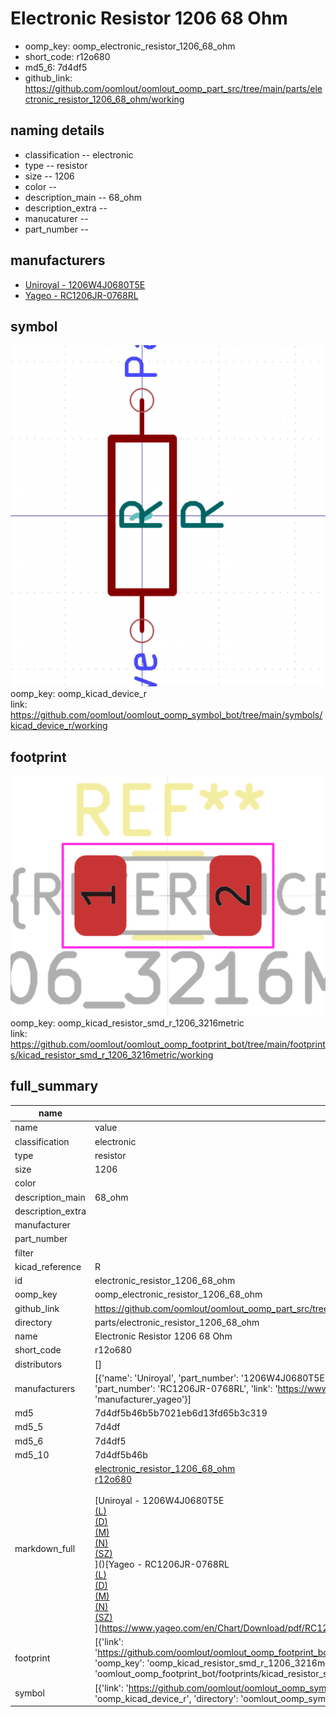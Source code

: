 # Electronic Resistor 1206 68 Ohm

  
* oomp_key: oomp_electronic_resistor_1206_68_ohm 
* short_code: r12o680
* md5_6: 7d4df5  
* github_link: https://github.com/oomlout/oomlout_oomp_part_src/tree/main/parts/electronic_resistor_1206_68_ohm/working  
## naming details
* classification -- electronic
* type -- resistor
* size -- 1206
* color -- 
* description_main -- 68_ohm
* description_extra -- 
* manucaturer -- 
* part_number -- 


## manufacturers
* [Uniroyal - 1206W4J0680T5E]()  
* [Yageo - RC1206JR-0768RL](https://www.yageo.com/en/Chart/Download/pdf/RC1206JR-0768RL)  

## symbol

![](symbol/0/working/working_600.png)  
oomp_key: oomp_kicad_device_r  
link: https://github.com/oomlout/oomlout_oomp_symbol_bot/tree/main/symbols/kicad_device_r/working  

## footprint

![](footprint/0/working/working_600.png)  
oomp_key: oomp_kicad_resistor_smd_r_1206_3216metric  
link: https://github.com/oomlout/oomlout_oomp_footprint_bot/tree/main/footprints/kicad_resistor_smd_r_1206_3216metric/working  

## full_summary
| name | value | 
| --- | --- | 
| name | value | 
| classification | electronic | 
| type | resistor | 
| size | 1206 | 
| color |  | 
| description_main | 68_ohm | 
| description_extra |  | 
| manufacturer |  | 
| part_number |  | 
| filter |  | 
| kicad_reference | R | 
| id | electronic_resistor_1206_68_ohm | 
| oomp_key | oomp_electronic_resistor_1206_68_ohm | 
| github_link | https://github.com/oomlout/oomlout_oomp_part_src/tree/main/parts/electronic_resistor_1206_68_ohm/working | 
| directory | parts/electronic_resistor_1206_68_ohm | 
| name | Electronic Resistor 1206 68 Ohm | 
| short_code | r12o680 | 
| distributors | [] | 
| manufacturers | [{'name': 'Uniroyal', 'part_number': '1206W4J0680T5E', 'link': '', 'id': 'manufacturer_uniroyal'}, {'name': 'Yageo', 'part_number': 'RC1206JR-0768RL', 'link': 'https://www.yageo.com/en/Chart/Download/pdf/RC1206JR-0768RL', 'id': 'manufacturer_yageo'}] | 
| md5 | 7d4df5b46b5b7021eb6d13fd65b3c319 | 
| md5_5 | 7d4df | 
| md5_6 | 7d4df5 | 
| md5_10 | 7d4df5b46b | 
| markdown_full | [electronic_resistor_1206_68_ohm](https://github.com/oomlout/oomlout_oomp_part_src/tree/main/parts/electronic_resistor_1206_68_ohm/working)<br>[r12o680](https://github.com/oomlout/oomlout_oomp_part_src/tree/main/parts/electronic_resistor_1206_68_ohm/working)<br><br>[Uniroyal - 1206W4J0680T5E<br>[(L)<br>](https://www.lcsc.com/search?q=1206W4J0680T5E)[(D)<br>](https://www.digikey.com/en/products?,keywords=1206W4J0680T5E)[(M)<br>](https://www.mouser.com/Search/Refine?Keyword=1206W4J0680T5E)[(N)<br>](https://www.newark.com/search?st=1206W4J0680T5E)[(SZ)<br>](https://so.szlcsc.com/global.html?k=1206W4J0680T5E)]()[Yageo - RC1206JR-0768RL<br>[(L)<br>](https://www.lcsc.com/search?q=RC1206JR-0768RL)[(D)<br>](https://www.digikey.com/en/products?,keywords=RC1206JR-0768RL)[(M)<br>](https://www.mouser.com/Search/Refine?Keyword=RC1206JR-0768RL)[(N)<br>](https://www.newark.com/search?st=RC1206JR-0768RL)[(SZ)<br>](https://so.szlcsc.com/global.html?k=RC1206JR-0768RL)](https://www.yageo.com/en/Chart/Download/pdf/RC1206JR-0768RL) | 
| footprint | [{'link': 'https://github.com/oomlout/oomlout_oomp_footprint_bot/tree/main/foootprntss/kicad_resistor_smd_r_1206_3216metric', 'oomp_key': 'oomp_kicad_resistor_smd_r_1206_3216metric', 'directory': 'oomlout_oomp_footprint_bot/footprints/kicad_resistor_smd_r_1206_3216metric//working/working.kicad_mod'}] | 
| symbol | [{'link': 'https://github.com/oomlout/oomlout_oomp_symbol_bot/tree/main/symbols/kicad_device_r', 'oomp_key': 'oomp_kicad_device_r', 'directory': 'oomlout_oomp_symbol_bot/symbols/kicad_device_r//working/working.kicad_sym'}] | 
